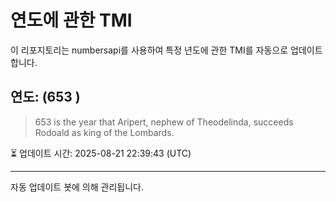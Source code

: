 
# 연도에 관한 TMI

이 리포지토리는 numbersapi를 사용하여 특정 년도에 관한 TMI를 자동으로 업데이트합니다.

## 연도: (653 )
> 653 is the year that Aripert, nephew of Theodelinda, succeeds Rodoald as king of the Lombards.

⏳ 업데이트 시간: 2025-08-21 22:39:43 (UTC)

---
자동 업데이트 봇에 의해 관리됩니다.
